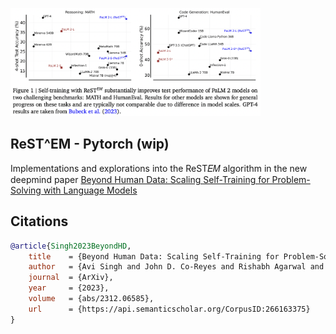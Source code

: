 <img src="./restem.png" width="400px"></img>

## ReST^EM - Pytorch (wip)

Implementations and explorations into the ReST𝐸𝑀 algorithm in the new deepmind paper <a href="https://arxiv.org/abs/2312.06585">Beyond Human Data: Scaling Self-Training for Problem-Solving with Language Models</a>

## Citations

```bibtex
@article{Singh2023BeyondHD,
    title    = {Beyond Human Data: Scaling Self-Training for Problem-Solving with Language Models},
    author   = {Avi Singh and John D. Co-Reyes and Rishabh Agarwal and Ankesh Anand and Piyush Patil and Peter J. Liu and James Harrison and Jaehoon Lee and Kelvin Xu and Aaron Parisi and Abhishek Kumar and Alex Alemi and Alex Rizkowsky and Azade Nova and Ben Adlam and Bernd Bohnet and Hanie Sedghi and Igor Mordatch and Isabelle Simpson and Izzeddin Gur and Jasper Snoek and Jeffrey Pennington and Jiri Hron and Kathleen Kenealy and Kevin Swersky and Kshiteej Mahajan and Laura Culp and Lechao Xiao and Maxwell L. Bileschi and Noah Constant and Roman Novak and Rosanne Liu and Tris Brian Warkentin and Yundi Qian and Ethan Dyer and Behnam Neyshabur and Jascha Narain Sohl-Dickstein and Noah Fiedel},
    journal  = {ArXiv},
    year     = {2023},
    volume   = {abs/2312.06585},
    url      = {https://api.semanticscholar.org/CorpusID:266163375}
}
```
